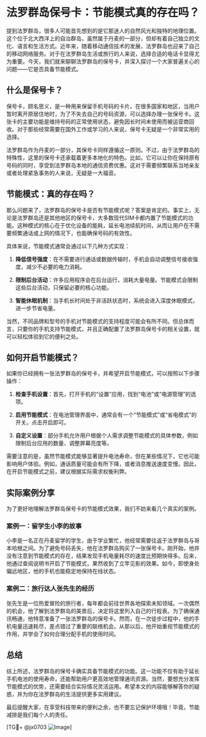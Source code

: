 # 法罗群岛保号卡：节能模式真的存在吗？

提到法罗群岛，很多人可能首先想到的是它那迷人的自然风光和独特的地理位置。这个位于北大西洋上的自治群岛，虽然属于丹麦的一部分，但却有着自己独立的文化、语言和生活方式。近年来，随着移动通信技术的发展，法罗群岛也迎来了自己的移动网络服务。对于在法罗群岛生活或旅行的人来说，选择合适的电话卡显得尤为重要。今天，我们就来聊聊法罗群岛的保号卡，并深入探讨一个大家普遍关心的问题——它是否具备节能模式。

## 什么是保号卡？

保号卡，顾名思义，是一种用来保留手机号码的卡片。在很多国家和地区，当用户暂时离开原居住地时，为了不失去自己的号码资源，可以选择办理一张保号卡。这张卡的主要功能是维持号码的正常使用状态，避免因长时间未使用而被运营商回收。对于那些经常需要在国外工作或学习的人来说，保号卡无疑是一个非常实用的选择。

法罗群岛作为丹麦的一部分，其保号卡同样遵循这一原则。不过，由于法罗群岛的特殊性，这里的保号卡还承载着更多本地化的特色。比如，它可以让你在保持原有号码的同时，享受到法罗群岛本地的通信资费优惠。这对于需要频繁联系当地亲友或者处理紧急事务的人来说，无疑是一大福音。

## 节能模式：真的存在吗？

那么问题来了，法罗群岛的保号卡是否有节能模式呢？答案是肯定的。事实上，无论是法罗群岛还是其他地区的保号卡，大多数现代SIM卡都内置了节能模式的功能。这种模式的核心在于优化设备的能耗，延长电池续航时间，从而让用户在不需要频繁通话或上网的情况下，也能确保号码的有效性。

具体来说，节能模式通常会通过以下几种方式实现：

1. **降低信号强度**：在不需要进行通话或数据传输时，手机会自动调整信号接收强度，减少不必要的电力消耗。
   
2. **限制后台活动**：许多应用程序会在后台运行，消耗大量电量。节能模式会限制这些后台活动，只保留必要的核心功能。

3. **智能休眠机制**：当手机长时间处于非活跃状态时，系统会进入深度休眠模式，进一步节省电量。

当然，不同品牌和型号的手机对节能模式的支持程度可能会有所不同。但总体而言，只要你的手机支持节能模式，并且正确配置了法罗群岛保号卡的相关设置，就可以轻松体验到它的便利之处。

## 如何开启节能模式？

如果你已经拥有一张法罗群岛的保号卡，并希望开启节能模式，可以按照以下步骤操作：

1. **检查手机设置**：首先，打开手机的“设置”应用，找到“电池”或“电源管理”的选项。
   
2. **启用节能模式**：在电池管理界面中，通常会有一个“节能模式”或“省电模式”的开关。点击开启即可。

3. **自定义设置**：部分手机允许用户根据个人需求调整节能模式的具体参数，例如限制后台应用的数量、调整屏幕亮度等。

需要注意的是，虽然节能模式能够显著提升电池寿命，但在某些情况下，它也可能影响用户体验。例如，通话质量可能会有所下降，或者消息推送速度变慢。因此，在开启节能模式之前，建议根据实际需求权衡利弊。

## 实际案例分享

为了更好地理解法罗群岛保号卡的节能模式效果，我们不妨来看几个真实的案例。

### 案例一：留学生小李的故事

小李是一名正在丹麦留学的学生，由于学业繁忙，他经常需要往返于法罗群岛与哥本哈根之间。为了避免号码丢失，他在法罗群岛购买了一张保号卡。刚开始，他并没有注意到节能模式的存在，结果发现手机电量耗尽的速度比预期快得多。后来，他通过查阅说明书开启了节能模式，果然收到了立竿见影的效果。如今，即使身处偏远地区，他的手机也能稳定地保持在线状态。

### 案例二：旅行达人张先生的经历

张先生是一位热爱冒险的旅行者，每年都会前往世界各地探索未知领域。一次偶然的机会，他了解到法罗群岛的美景后，决定将这里列入自己的行程表。为了确保通讯畅通，他特意准备了一张法罗群岛的保号卡。然而，在一次徒步过程中，他的手机电量迅速耗尽，差点错过了重要的联络机会。从那以后，他开始重视节能模式的作用，并学会了如何合理分配手机的使用时间。

## 总结

综上所述，法罗群岛的保号卡确实具备节能模式的功能。这一功能不仅有助于延长手机电池的使用寿命，还能帮助用户更高效地管理通讯资源。当然，要想充分发挥节能模式的优势，还需要结合实际情况灵活运用。希望本文的内容能够解答你的疑惑，并为你在法罗群岛的生活提供更多实用建议。

最后提醒大家，在享受科技带来的便利之余，也不要忘记保护环境哦！毕竟，节能减排是我们每个人的责任。

[TG💪+ @jx0703 ![Image](https://github.com/user-attachments/assets/dbca1d08-cadb-493c-b0ec-ad6f7a83f270)]